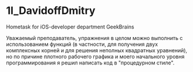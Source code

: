 # 1l_DavidoffDmitry
Hometask for iOS-developer department GeekBrains

Уважаемый преподаватель, упражнения в целом можно выполнить с использованием функций (в частности, для получения двух комплексных корней и для решения неполных квадратных уравнений), но по причине плотного рабочего графика и моего начального уровня программирования я решил написать код в "процедурном стиле". 
